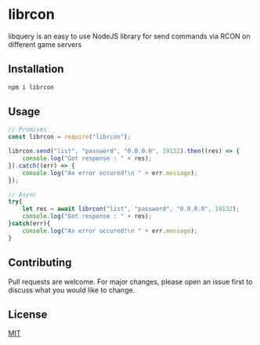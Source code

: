 # librcon

libquery is an easy to use NodeJS library for send commands via RCON on different game servers

## Installation

```bash
npm i librcon
```

## Usage

```js
// Promises
const librcon = require("librcon");

librcon.send("list", "password", "0.0.0.0", 19132).then((res) => {
	console.log("Got response : " + res);
}).catch((err) => {
	console.log("An error occured!\n " + err.message);
});

// Async
try{
    let res = await librcon("list", "password", "0.0.0.0", 19132);
    console.log("Got response : " + res);
}catch(err){
    console.log("An error occured!\n " + err.message);
}
```

## Contributing
Pull requests are welcome. For major changes, please open an issue first to discuss what you would like to change.

## License
[MIT](https://choosealicense.com/licenses/mit/)
